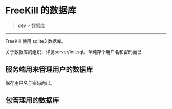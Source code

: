 # FreeKill 的数据库

> [dev](./index.md) > 数据库

___

FreeKill 使用 sqlite3 数据库。

关于数据库的组织，详见server/init.sql。单纯存个用户名和密码而已

## 服务端用来管理用户的数据库

保存用户名与密码而已。

## 包管理用的数据库
